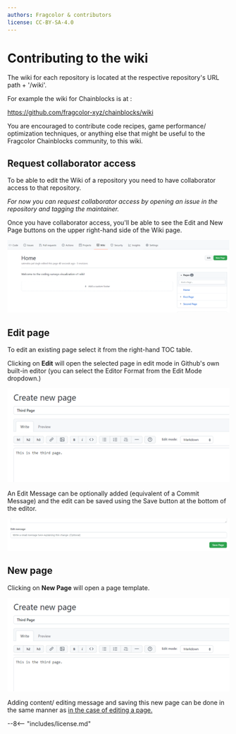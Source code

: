 ```yaml
---
authors: Fragcolor & contributors
license: CC-BY-SA-4.0
---
```


# Contributing to the wiki

The wiki for each repository is located at the respective repository's URL path + '/wiki'.

For example the wiki for Chainblocks is at :

https://github.com/fragcolor-xyz/chainblocks/wiki

You are encouraged to contribute code recipes, game performance/ optimization techniques, or anything else that might be useful to the Fragcolor Chainblocks community, to this wiki.

## Request collaborator access
To be able to edit the Wiki of a repository you need to have collaborator access to that repository.

*For now you can request collaborator access by opening an issue in the repository and tagging the maintainer.*

Once you have collaborator access, you'll be able to see the Edit and New Page buttons on the upper right-hand side of the Wiki page.

![Add/ Edit buttons ](assets/setup-wiki_add-edit.png)

## Edit page

To edit an existing page select it from the right-hand TOC table.

Clicking on **Edit** will open the selected page in edit mode in Github's own built-in editor (you can select the Editor Format from the Edit Mode dropdown.)

![Add Page button ](assets/setup-wiki_add-page.png)

An Edit Message can be optionally added (equivalent of a Commit Message) and the edit can be saved using the Save button at the bottom of the editor.

![Save Page button ](assets/setup-wiki_save-page.png)

## New page

Clicking on **New Page** will open a page template.

![Edit Page button ](assets/setup-wiki_add-page.png)

Adding content/ editing message and saving this new page can be done in the same manner as [in the case of editing a page.](#edit-page)


--8<-- "includes/license.md"